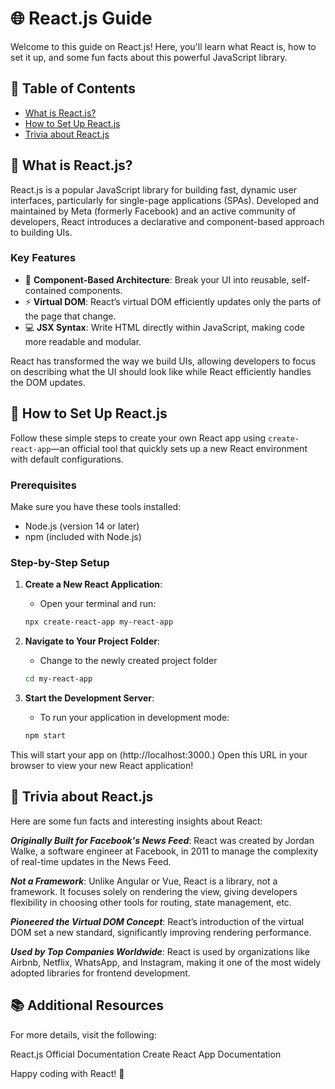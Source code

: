# 🌐 React.js Guide

Welcome to this guide on React.js! Here, you'll learn what React is, how to set it up, and some fun facts about this powerful JavaScript library.

## 📜 Table of Contents
- [What is React.js?](#what-is-reactjs)
- [How to Set Up React.js](#how-to-set-up-reactjs)
- [Trivia about React.js](#trivia-about-reactjs)

## 🧐 What is React.js?
React.js is a popular JavaScript library for building fast, dynamic user interfaces, particularly for single-page applications (SPAs). Developed and maintained by Meta (formerly Facebook) and an active community of developers, React introduces a declarative and component-based approach to building UIs.

### Key Features
- 🔗 **Component-Based Architecture**: Break your UI into reusable, self-contained components.
- ⚡ **Virtual DOM**: React’s virtual DOM efficiently updates only the parts of the page that change.
- 💻 **JSX Syntax**: Write HTML directly within JavaScript, making code more readable and modular.

React has transformed the way we build UIs, allowing developers to focus on describing what the UI should look like while React efficiently handles the DOM updates.

## 🚀 How to Set Up React.js
Follow these simple steps to create your own React app using `create-react-app`—an official tool that quickly sets up a new React environment with default configurations.

### Prerequisites
Make sure you have these tools installed:
- Node.js (version 14 or later)
- npm (included with Node.js)

### Step-by-Step Setup

1. **Create a New React Application**:

   + Open your terminal and run:

   ```bash
   npx create-react-app my-react-app

2. **Navigate to Your Project Folder**:

    + Change to the newly created project folder

    ```bash
    cd my-react-app

3. **Start the Development Server**:

    + To run your application in development mode:

    ```bash
    npm start

This will start your app on (http://localhost:3000.) Open this URL in your browser to view your new React application!

## 🎉 Trivia about React.js
Here are some fun facts and interesting insights about React:

**_Originally Built for Facebook's News Feed_**: React was created by Jordan Walke, a software engineer at Facebook, in 2011 to manage the complexity of real-time updates in the News Feed.

**_Not a Framework_**: Unlike Angular or Vue, React is a library, not a framework. It focuses solely on rendering the view, giving developers flexibility in choosing other tools for routing, state management, etc.

**_Pioneered the Virtual DOM Concept_**: React’s introduction of the virtual DOM set a new standard, significantly improving rendering performance.

**_Used by Top Companies Worldwide_**: React is used by organizations like Airbnb, Netflix, WhatsApp, and Instagram, making it one of the most widely adopted libraries for frontend development.

## 📚 Additional Resources
For more details, visit the following:

React.js Official Documentation
Create React App Documentation

Happy coding with React! 🎉



